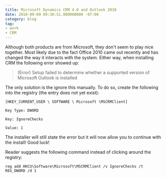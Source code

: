 ```yaml
---
title: Microsoft Dynamics CRM 4.0 and Outlook 2010
date: 2010-09-09 09:30:51.000000000 -07:00
category: blog
tag:
- work
- CRM
---
```

<p>Although both products are from Microsoft, they don't seem to play nice together. Most likely due to the fact Office 2010 came out recently and has changed the way it interacts with the system. Either way, when installing CRM the following error showed up:</p>
<blockquote><p>(Error) Setup failed to determine whether a supported version of Microsoft Outlook is installed</p></blockquote>
<p>The only solution is the ignore this manually. To do so, create the following into the registry (the entry does not yet exist):</p>
<p><code>[HKEY_CURRENT_USER \ SOFTWARE \ Microsoft \MSCRMClient]<br />
Key Type: DWORD<br />
Key: IgnoreChecks<br />
Value: 1</code></p>
<p>The installer will still state the error but it will now allow you to continue with the install! Good luck!</p>
<p>Reader suggests the following command instead of clicking around the registry:</p>
<p><code>reg add HKCU\Software\Microsoft\MSCRMClient /v IgnoreChecks /t REG_DWORD /d 1</code></p>
